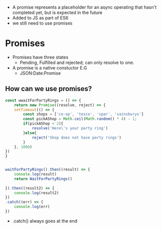 - A promise represents a placeholder for an async operating that hasn't completed yet, but is expected in the future
- Added to JS as part of ES6
- we still need to use promises

# Promises
- Promises have three states
	- Pending, Fulfilled and rejected; can only resolve to one.
- A promise is a native constuctor E.G
	- JSON:Date:Promise


## How can we use promises?
```js
const wwaitForPartyRings = () => {
	return new Promise((resolve, reject) => {
	setTimeout(() => {
		const shops = ['co-op', 'tesco', 'spar', 'sainsburys']
		const pickAShop = Math.ceil(Math.random() * 4) - 1;
		if(pickAShop < 2){
			resolve('Here\'s your party ring')
		}else{
			reject('Shop does not have party rings')
		}
	}, 1000)
})
}


waitForPartyRings().then((result) => {
	console.log(result)
	return WaitForPartyRings()
	
}).then((result2) => {
	console.log(result2)
})
.catch((err) => {
	console.log(err)
})


```

- .catch() always goes at the end